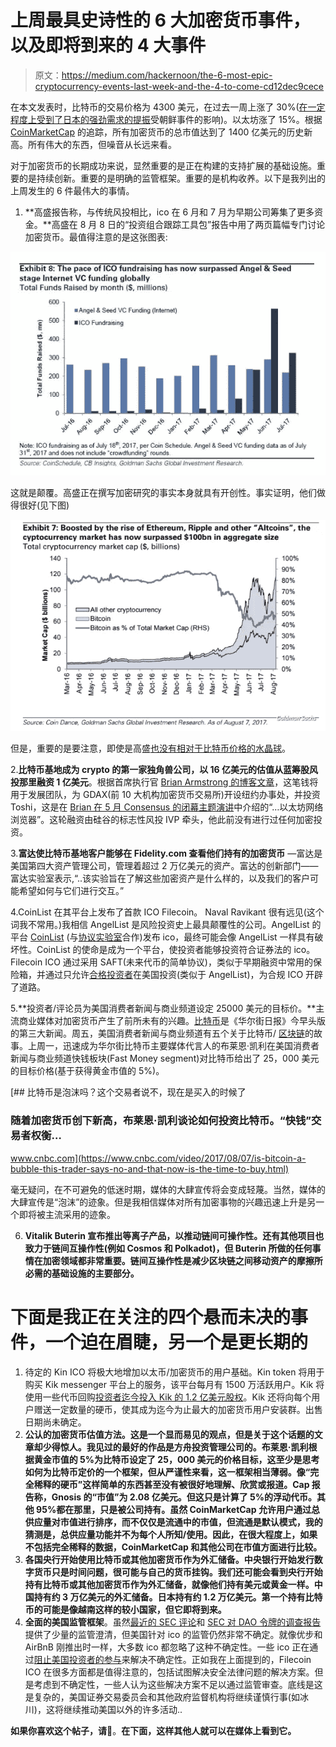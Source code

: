# 上周最具史诗性的 6 大加密货币事件，以及即将到来的 4 大事件

> 原文：<https://medium.com/hackernoon/the-6-most-epic-cryptocurrency-events-last-week-and-the-4-to-come-cd12dec9cece>

在本文发表时，比特币的交易价格为 4300 美元，在过去一周上涨了 30%([在一定程度上受到了日本的强劲需求的提振](https://goo.gl/ZBJTQH)受朝鲜事件的影响)。以太坊涨了 15%。根据 [CoinMarketCap](https://goo.gl/xubY1t) 的追踪，所有加密货币的总市值达到了 1400 亿美元的历史新高。所有伟大的东西，但噪音从长远来看。

对于加密货币的长期成功来说，显然重要的是正在构建的支持扩展的基础设施。重要的是持续创新。重要的是明确的监管框架。重要的是机构收养。以下是我列出的上周发生的 6 件最伟大的事情。

1.  **高盛报告称，与传统风投相比，ico 在 6 月和 7 月为早期公司筹集了更多资金。**高盛在 8 月 8 日的“投资组合跟踪工具包”报告中用了两页篇幅专门讨论加密货币。最值得注意的是这张图表:

![](img/2271fbd27ba8f2ea8a0ed6064a95cac6.png)

这就是颠覆。高盛正在撰写加密研究的事实本身就具有开创性。事实证明，他们做得很好(见下图)

![](img/e21660dc76a098c38b2613bfecef68ed.png)

但是，重要的是要注意，即使是高盛[也没有相对于比特币价格的水晶球](https://goo.gl/2v73NK)。

2.**比特币基地成为 crypto 的第一家独角兽公司，以 16 亿美元的估值从蓝筹股风投那里融资 1 亿美元**。根据首席执行官 [Brian Armstrong 的博客文章](https://goo.gl/K4ny71)，这笔钱将用于发展团队，为 GDAX(前 10 大机构加密货币交易所)开设纽约办事处，并投资 Toshi，这是在 [Brian 在 5 月 Consensus 的闭幕主题演讲](https://goo.gl/GqygqF)中介绍的“…以太坊网络浏览器”。这轮融资由硅谷的标志性风投 IVP 牵头，他此前没有进行过任何加密投资。

3.**富达使比特币基地客户能够在 Fidelity.com 查看他们持有的加密货币** —富达是美国第四大资产管理公司，管理着超过 2 万亿美元的资产。富达的创新部门——富达实验室表示,“..该实验旨在了解这些加密资产是什么样的，以及我们的客户可能希望如何与它们进行交互。”

4.CoinList 在其平台上发布了首款 ICO Filecoin。 Naval Ravikant 很有远见(这个词我不常用。)我相信 AngelList 是风险投资史上最具颠覆性的公司。AngelList 的平台 [CoinList](https://goo.gl/6Xxbo6) (与[协议实验室](https://protocol.ai/)合作)发布 ico，最终可能会像 AngelList 一样具有破坏性。CoinList 的使命是成为一个平台，使投资者能够投资符合证券法的 ico。Filecoin ICO 通过采用 SAFT(未来代币的简单协议)，类似于早期融资中常用的保险箱，并通过只允许[合格投资者](https://goo.gl/ejMX64)在美国投资(类似于 AngelList)，为合规 ICO 开辟了道路。

5.**投资者/评论员为美国消费者新闻与商业频道设定 25000 美元的目标价。**主流商业媒体对加密货币产生了前所未有的兴趣。[比特币](https://hackernoon.com/tagged/bitcoin)是《华尔街日报》今早头版的第三大新闻。周五，美国消费者新闻与商业频道有五个关于比特币/ [区块链](https://hackernoon.com/tagged/blockchain)的故事。上周一，迅速成为华尔街比特币主要媒体代言人的布莱恩·凯利在美国消费者新闻与商业频道快钱板块(Fast Money segment)对比特币给出了 25，000 美元的目标价格(基于获得黄金市值的 5%)。

[](https://www.cnbc.com/video/2017/08/07/is-bitcoin-a-bubble-this-trader-says-no-and-that-now-is-the-time-to-buy.html) [## 比特币是泡沫吗？这个交易者说不，现在是买入的时候了

### 随着加密货币创下新高，布莱恩·凯利谈论如何投资比特币。“快钱”交易者权衡…

www.cnbc.com](https://www.cnbc.com/video/2017/08/07/is-bitcoin-a-bubble-this-trader-says-no-and-that-now-is-the-time-to-buy.html) 

毫无疑问，在不可避免的低迷时期，媒体的大肆宣传将会变成轻蔑。当然，媒体的大肆宣传是“泡沫”的迹象。但是我相信媒体对所有加密事物的兴趣迅速上升是另一个即将被主流采用的迹象。

6. **Vitalik Buterin 宣布推出等离子产品，以推动链间可操作性。还有其他项目也致力于链间互操作性(例如 Cosmos 和 Polkadot)，但 Buterin 所做的任何事情在加密领域都非常重要。链间互操作性是减少区块链之间移动资产的摩擦所必需的基础设施的主要部分。**

# 下面是我正在关注的四个悬而未决的事件，一个迫在眉睫，另一个是更长期的

1.  待定的 Kin ICO 将极大地增加以太币/加密货币的用户基础。Kin token 将用于购买 Kik messenger 平台上的服务，该平台每月有 1500 万活跃用户。Kik 将使用一些代币回购[投资者迄今投入 Kik 的 1.2 亿美元股权](https://goo.gl/TpNjPH)。Kik 还将向每个用户赠送一定数量的硬币，使其成为迄今为止最大的加密货币用户安装群。出售日期尚未确定。
2.  **公认的加密货币估值方法。这是一个显而易见的观点，但是关于这个话题的文章却少得惊人。我见过的最好的作品是方舟投资管理公司的。布莱恩·凯利根据黄金市值的 5%为比特币设定了 25，000 美元的价格目标，这至少是思考如何为比特币定价的一个框架，但从严谨性来看，这一框架相当薄弱。像“完全稀释的硬币”这样简单的东西甚至没有被很好地理解、欣赏或报道。Cap 报告称，Gnosis 的“市值”为 2.08 亿美元。但这只是计算了 5%的浮动代币。其他 95%都在那里，只是被公司持有。虽然 CoinMarketCap 允许用户通过总供应量对市值进行排序，而不仅仅是流通中的市值，但流通是默认模式，我的猜测是，总供应量功能并不为每个人所知/使用。因此，在很大程度上，如果不包括完全稀释的数据，CoinMarketCap 和其他公司在市值方面进行比较。**
3.  **各国央行开始使用比特币或其他加密货币作为外汇储备。中央银行开始发行数字货币只是时间问题，很可能与自己的货币挂钩。我们还可能会看到央行开始持有比特币或其他加密货币作为外汇储备，就像他们持有美元或黄金一样。中国持有约 3 万亿美元的外汇储备。日本持有约 1.2 万亿美元。第一个持有比特币的可能是像越南这样的较小国家，但它即将到来。**
4.  **全面的美国监管框架**。虽然[最近的 SEC 评论](https://goo.gl/hPe67h)和 [SEC 对 DAO 令牌的调查报告](https://goo.gl/4Hr3m5)提供了少量的监管澄清，但美国针对 ico 的监管仍然非常不确定。就像优步和 AirBnB 刚推出时一样，大多数 ico 都忽略了这种不确定性。一些 ico 正在通过[阻止美国投资者的参与](https://goo.gl/7ycmQk)来解决不确定性。正如我在上面提到的，Filecoin ICO 在很多方面都是值得注意的，包括试图解决安全法律问题的解决方案。但是考虑到不确定性，一些人认为这些解决方案不足以通过监管审查。底线是这是复杂的，美国证券交易委员会和其他政府监督机构将继续谨慎行事(如冰川)，这将继续推动美国以外的许多活动..

**如果你喜欢这个帖子，请**👏。**在下面，这样其他人就可以在媒体上看到它。**